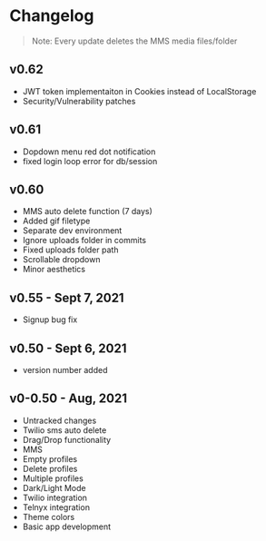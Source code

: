 
# Changelog


> Note: Every update deletes the MMS media files/folder



## v0.62
- JWT token implementaiton in Cookies instead of LocalStorage
- Security/Vulnerability patches

## v0.61
- Dopdown menu red dot notification
- fixed login loop error for db/session

## v0.60
- MMS auto delete function (7 days)
- Added gif filetype
- Separate dev environment
- Ignore uploads folder in commits
- Fixed uploads folder path
- Scrollable dropdown
- Minor aesthetics
## v0.55 - Sept 7, 2021
- Signup bug fix
## v0.50 - Sept 6, 2021
- version number added
## v0-0.50 - Aug, 2021
- Untracked changes
- Twilio sms auto delete
- Drag/Drop functionality
- MMS
- Empty profiles
- Delete profiles
- Multiple profiles
- Dark/Light Mode
- Twilio integration
- Telnyx integration
- Theme colors
- Basic app development
